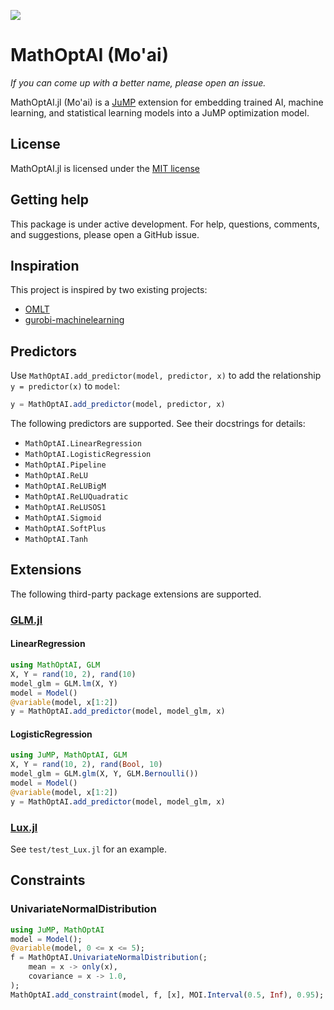 ![](https://upload.wikimedia.org/wikipedia/commons/2/22/Standing_Moai_at_Ahu_Tongariki%2C_Easter_Island%2C_Pacific_Ocean.jpg)

# MathOptAI (Mo'ai)

_If you can come up with a better name, please open an issue._

MathOptAI.jl (Mo'ai) is a [JuMP](https://jump.dev) extension for embedding
trained AI, machine learning, and statistical learning models into a JuMP
optimization model.

## License

MathOptAI.jl is licensed under the [MIT license](https://github.com/lanl-ansi/jump-ml/blob/main/LICENSE.md)

## Getting help

This package is under active development. For help, questions, comments, and
suggestions, please open a GitHub issue.

## Inspiration

This project is inspired by two existing projects:

 * [OMLT](https://github.com/cog-imperial/OMLT)
 * [gurobi-machinelearning](https://github.com/Gurobi/gurobi-machinelearning)

## Predictors

Use `MathOptAI.add_predictor(model, predictor, x)` to add the relationship
`y = predictor(x)` to `model`:

```julia
y = MathOptAI.add_predictor(model, predictor, x)
```

The following predictors are supported. See their docstrings for details:

 * `MathOptAI.LinearRegression`
 * `MathOptAI.LogisticRegression`
 * `MathOptAI.Pipeline`
 * `MathOptAI.ReLU`
 * `MathOptAI.ReLUBigM`
 * `MathOptAI.ReLUQuadratic`
 * `MathOptAI.ReLUSOS1`
 * `MathOptAI.Sigmoid`
 * `MathOptAI.SoftPlus`
 * `MathOptAI.Tanh`

## Extensions

The following third-party package extensions are supported.

### [GLM.jl](https://github.com/JuliaStats/GLM.jl)

#### LinearRegression

```julia
using MathOptAI, GLM
X, Y = rand(10, 2), rand(10)
model_glm = GLM.lm(X, Y)
model = Model()
@variable(model, x[1:2])
y = MathOptAI.add_predictor(model, model_glm, x)
```

#### LogisticRegression

```julia
using JuMP, MathOptAI, GLM
X, Y = rand(10, 2), rand(Bool, 10)
model_glm = GLM.glm(X, Y, GLM.Bernoulli())
model = Model()
@variable(model, x[1:2])
y = MathOptAI.add_predictor(model, model_glm, x)
```

### [Lux.jl](https://github.com/LuxDL/Lux.jl)

See `test/test_Lux.jl` for an example.

## Constraints

### UnivariateNormalDistribution

```julia
using JuMP, MathOptAI
model = Model();
@variable(model, 0 <= x <= 5);
f = MathOptAI.UnivariateNormalDistribution(;
    mean = x -> only(x),
    covariance = x -> 1.0,
);
MathOptAI.add_constraint(model, f, [x], MOI.Interval(0.5, Inf), 0.95);
```
